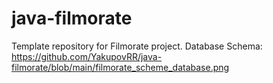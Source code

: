 # java-filmorate
Template repository for Filmorate project.
Database Schema:
https://github.com/YakupovRR/java-filmorate/blob/main/filmorate_scheme_database.png
